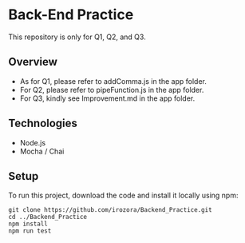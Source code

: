 # Back-End Practice
This repository is only for Q1, Q2, and Q3. 

## Overview
* As for Q1, please refer to addComma.js in the app folder.
* For Q2, please refer to pipeFunction.js in the app folder.
* For Q3, kindly see Improvement.md in the app folder.

## Technologies
* Node.js
* Mocha / Chai

## Setup
To run this project, download the code and install it locally using npm:

```
git clone https://github.com/irozora/Backend_Practice.git
cd ../Backend_Practice
npm install
npm run test
```